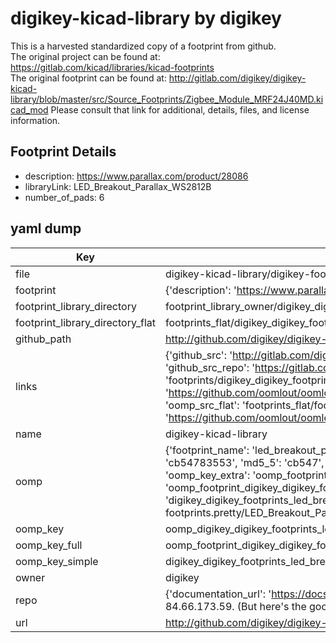 # digikey-kicad-library by digikey  
This is a harvested standardized copy of a footprint from github.  
The original project can be found at:  
https://gitlab.com/kicad/libraries/kicad-footprints  
The original footprint can be found at:
http://gitlab.com/digikey/digikey-kicad-library/blob/master/src/Source_Footprints/Zigbee_Module_MRF24J40MD.kicad_mod
Please consult that link for additional, details, files, and license information.  
## Footprint Details
* description: https://www.parallax.com/product/28086  
* libraryLink: LED_Breakout_Parallax_WS2812B  
* number_of_pads: 6  
## yaml dump  
| Key | Value |  
| --- | --- |  
| file | digikey-kicad-library/digikey-footprints.pretty/LED_Breakout_Parallax_WS2812B.kicad_mod |  
| footprint | {'description': 'https://www.parallax.com/product/28086', 'libraryLink': 'LED_Breakout_Parallax_WS2812B', 'number_of_pads': 6} |  
| footprint_library_directory | footprint_library_owner/digikey_digikey-kicad-library |  
| footprint_library_directory_flat | footprints_flat/digikey_digikey_footprints_led_breakout_parallax_ws2812b/working |  
| github_path | http://github.com/digikey/digikey-kicad-library/blob/master/digikey-footprints.pretty/LED_Breakout_Parallax_WS2812B.kicad_mod |  
| links | {'github_src': 'http://gitlab.com/digikey/digikey-kicad-library/blob/master/src/Source_Footprints/Zigbee_Module_MRF24J40MD.kicad_mod', 'github_src_repo': 'https://gitlab.com/kicad/libraries/kicad-footprints', 'oomp_bot': 'footprints/digikey_digikey_footprints_led_breakout_parallax_ws2812b/working', 'oomp_bot_github': 'https://github.com/oomlout/oomlout_oomp_footprint_bot/tree/main/footprints/digikey_digikey_footprints_led_breakout_parallax_ws2812b/working', 'oomp_src_flat': 'footprints_flat/footprints_flat/digikey_digikey_footprints_led_breakout_parallax_ws2812b/working', 'oomp_src_flat_github': 'https://github.com/oomlout/oomlout_oomp_footprint_src/tree/main/footprints_flat/digikey_digikey_footprints_led_breakout_parallax_ws2812b/working'} |  
| name | digikey-kicad-library |  
| oomp | {'footprint_name': 'led_breakout_parallax_ws2812b', 'library_name': 'digikey_footprints', 'md5': 'cb54783553ac3be27529261fc0ec1b09', 'md5_10': 'cb54783553', 'md5_5': 'cb547', 'md5_6': 'cb5478', 'oomp_key': 'oomp_digikey_digikey_footprints_led_breakout_parallax_ws2812b', 'oomp_key_extra': 'oomp_footprint_digikey_digikey_footprints_led_breakout_parallax_ws2812b', 'oomp_key_full': 'oomp_footprint_digikey_digikey_footprints_led_breakout_parallax_ws2812b_cb5478', 'oomp_key_simple': 'digikey_digikey_footprints_led_breakout_parallax_ws2812b', 'original_filename': 'digikey-kicad-library/digikey-footprints.pretty/LED_Breakout_Parallax_WS2812B.kicad_mod', 'owner_name': 'digikey'} |  
| oomp_key | oomp_digikey_digikey_footprints_led_breakout_parallax_ws2812b |  
| oomp_key_full | oomp_footprint_digikey_digikey_footprints_led_breakout_parallax_ws2812b |  
| oomp_key_simple | digikey_digikey_footprints_led_breakout_parallax_ws2812b |  
| owner | digikey |  
| repo | {'documentation_url': 'https://docs.github.com/rest/overview/resources-in-the-rest-api#rate-limiting', 'message': "API rate limit exceeded for 84.66.173.59. (But here's the good news: Authenticated requests get a higher rate limit. Check out the documentation for more details.)"} |  
| url | http://github.com/digikey/digikey-kicad-library |  

